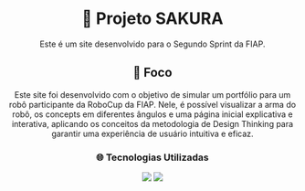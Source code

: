 <h1 align="center">📂 Projeto SAKURA</h1>

<p align="center">Este é um site desenvolvido para o Segundo Sprint da FIAP.</p>

<h2 align="center">🎯 Foco</h2>

<p align="center">Este site foi desenvolvido com o objetivo de simular um portfólio para um robô participante da RoboCup da FIAP. Nele, é possível visualizar a arma do robô, os concepts em diferentes ângulos e uma página inicial explicativa e interativa, aplicando os conceitos da metodologia de Design Thinking para garantir uma experiência de usuário intuitiva e eficaz.</p>

<h3 align="center">🌐 Tecnologias Utilizadas</h3>

<div align="center">
  <img src="https://img.shields.io/badge/HTML-239120?style=for-the-badge&logo=html5&logoColor=white">
  <img src="https://img.shields.io/badge/CSS-239120?&style=for-the-badge&logo=css3&logoColor=white">
</div>
